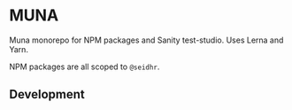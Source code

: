 # MUNA

Muna monorepo for NPM packages and Sanity test-studio. Uses Lerna and Yarn. 

NPM packages are all scoped to `@seidhr`.

## Development

